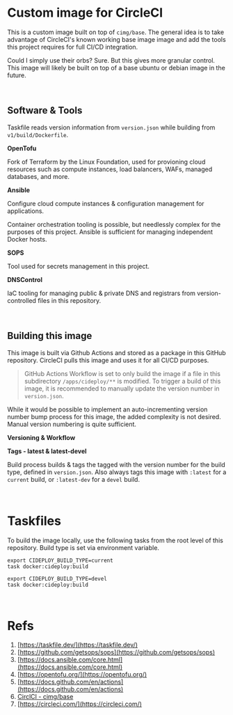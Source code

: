 # Custom image for CircleCI


This is a custom image built on top of `cimg/base`. The general idea is to take
advantage of CircleCI's known working base image image and add the tools this
project requires for full CI/CD integration.

Could I simply use their orbs? Sure. But this gives more granular control.
This image will likely be built on top of a base ubuntu or debian image in the
future.

<br>

## Software & Tools

Taskfile reads version information from `version.json` while building from
`v1/build/Dockerfile`.

__OpenTofu__

Fork of Terraform by the Linux Foundation, used for provioning cloud resources
such as compute instances, load balancers, WAFs, managed databases, and more.

__Ansible__

Configure cloud compute instances & configuration management for applications.

Container orchestration tooling is possible, but needlessly complex for the
purposes of this project. Ansible is sufficient for managing independent Docker
hosts.

__SOPS__

Tool used for secrets management in this project.

__DNSControl__

IaC tooling for managing public & private DNS and registrars from
version-controlled files in this repository.


<br>

## Building this image

This image is built via Github Actions and stored as a package in this GitHub
repository. CircleCI pulls this image and uses it for all CI/CD purposes.

> GitHub Actions Workflow is set to only build the image if a file in this
subdirectory `/apps/cideploy/**` is modified. To trigger a build of this image,
it is recommended to manually update the version number in `version.json`.

While it would be possible to implement an auto-incrementing version number
bump process for this image, the added complexity is not desired. Manual version
numbering is quite sufficient.

__Versioning & Workflow__



__Tags - latest & latest-devel__

Build process builds & tags the tagged with the version number for the build
type, defined in `version.json`. Also always tags this image with `:latest`
for a `current` build, or `:latest-dev` for a `devel` build.


<br>


# Taskfiles


To build the image locally, use the following tasks from the root level of this
repository. Build type is set via environment variable.

```
export CIDEPLOY_BUILD_TYPE=current
task docker:cideploy:build

export CIDEPLOY_BUILD_TYPE=devel
task docker:cideploy:build
```

<br>


# Refs

1. [https://taskfile.dev/](https://taskfile.dev/)
1. [https://github.com/getsops/sops](https://github.com/getsops/sops)
1. [https://docs.ansible.com/core.html](https://docs.ansible.com/core.html)
1. [https://opentofu.org/](https://opentofu.org/)
1. [https://docs.github.com/en/actions](https://docs.github.com/en/actions)
1. [CirclCI - cimg/base](https://circleci.com/developer/images/image/cimg/base)
1. [https://circleci.com/](https://circleci.com/)

